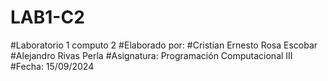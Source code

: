 # LAB1-C2
#Laboratorio 1 computo 2
#Elaborado por:
#Cristian Ernesto Rosa Escobar
#Alejandro Rivas Perla
#Asignatura: Programación Computacional III
#Fecha: 15/09/2024

